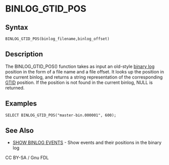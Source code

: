 
# BINLOG_GTID_POS

## Syntax


```
BINLOG_GTID_POS(binlog_filename,binlog_offset)
```

## Description


The BINLOG_GTID_POS() function takes as input an old-style [binary log](../../../../../../server-management/server-monitoring-logs/binary-log/README.md) position in the form of a file name and a file offset. It looks up the position in the current binlog, and returns a string representation of the corresponding [GTID](../../../../../../server-usage/replication-cluster-multi-master/standard-replication/gtid.md) position. If the position is not found in the current binlog, NULL is returned.


## Examples


```
SELECT BINLOG_GTID_POS("master-bin.000001", 600);
```

## See Also


* [SHOW BINLOG EVENTS](../../../administrative-sql-statements/show/show-binlog-events.md) - Show events and their positions in the binary log


CC BY-SA / Gnu FDL

